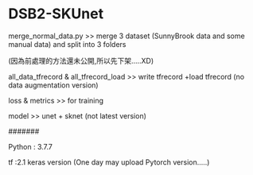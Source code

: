 # DSB2-SKUnet
merge_normal_data.py  >>  merge 3 dataset (SunnyBrook data and some manual data) and split into 3 folders

(因為前處理的方法還未公開,所以先下架.....XD)

all_data_tfrecord  &  all_tfrecord_load  >>  write tfrecord  +load tfrecord (no data augmentation version)

loss  &  metrics  >>  for training

model  >>  unet + sknet (not latest version)




#######

Python : 3.7.7

tf :2.1
keras version
(One day may upload Pytorch version.....)
